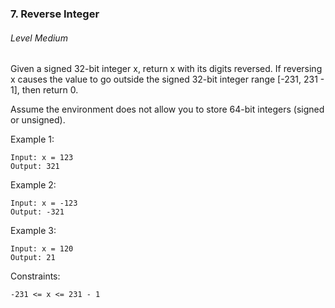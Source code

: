 ### 7. Reverse Integer

###### Level Medium

Given a signed 32-bit integer x, return x with its digits reversed. 
If reversing x causes the value to go outside the signed 32-bit integer range [-231, 231 - 1], then return 0.

Assume the environment does not allow you to store 64-bit integers (signed or unsigned).

Example 1:
```JS
Input: x = 123
Output: 321
```

Example 2:
```JS
Input: x = -123
Output: -321
```


Example 3:
```JS
Input: x = 120
Output: 21
```

Constraints:
```JS
-231 <= x <= 231 - 1
```